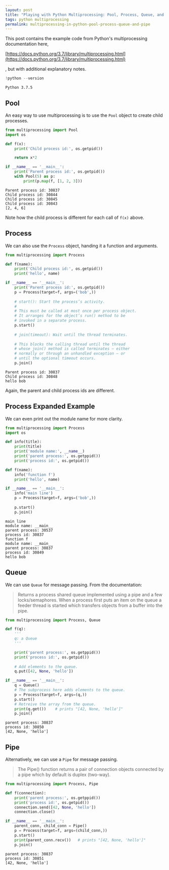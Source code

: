 ```yaml
---
layout: post
title: "Playing with Python Multiprocessing: Pool, Process, Queue, and Pipe"
tags: python multiprocessing
permalink: multiprocessing-in-python-pool-process-queue-and-pipe
---
```


This post contains the example code from Python's multiprocessing documentation here,

[https://docs.python.org/3.7/library/multiprocessing.html](https://docs.python.org/3.7/library/multiprocessing.html)

, but with additional explanatory notes.


```python
!python --version
```

    Python 3.7.5


## Pool

An easy way to use multiprocessing is to use the `Pool` object to create child processes.


```python
from multiprocessing import Pool
import os

def f(x):
    print('Child process id:', os.getpid())

    return x*2

if __name__ == '__main__':
    print('Parent process id:', os.getpid())
    with Pool(5) as p:
        print(p.map(f, [1, 2, 3]))
```

    Parent process id: 30837
    Child process id: 30844
    Child process id: 30845
    Child process id: 30843
    [2, 4, 6]


Note how the child process is different for each call of `f(x)` above.

## Process

We can also use the `Process` object, handing it a function and arguments.


```python
from multiprocessing import Process

def f(name):
    print('Child process id:', os.getpid())
    print('hello', name)

if __name__ == '__main__':
    print('Parent process id:', os.getpid())
    p = Process(target=f, args=('bob',))
    
    # start(): Start the process’s activity.
    #
    # This must be called at most once per process object. 
    # It arranges for the object’s run() method to be 
    # invoked in a separate process.
    p.start()
    
    # join(timeout): Wait until the thread terminates. 
    
    # This blocks the calling thread until the thread 
    # whose join() method is called terminates – either 
    # normally or through an unhandled exception – or 
    # until the optional timeout occurs.
    p.join()
```

    Parent process id: 30837
    Child process id: 30848
    hello bob


Again, the parent and child process ids are different.

## Process Expanded Example

We can even print out the module name for more clarity.


```python
from multiprocessing import Process
import os

def info(title):
    print(title)
    print('module name:', __name__)
    print('parent process:', os.getppid())
    print('process id:', os.getpid())

def f(name):
    info('function f')
    print('hello', name)

if __name__ == '__main__':
    info('main line')
    p = Process(target=f, args=('bob',))
    
    p.start()
    p.join()
```

    main line
    module name: __main__
    parent process: 30537
    process id: 30837
    function f
    module name: __main__
    parent process: 30837
    process id: 30849
    hello bob


## Queue

We can use `Queue` for message passing. From the documentation:

> Returns a process shared queue implemented using a pipe and a few locks/semaphores. When a process first puts an item on the queue a feeder thread is started which transfers objects from a buffer into the pipe.


```python
from multiprocessing import Process, Queue

def f(q):
    '''
    q: a Queue
    '''

    print('parent process:', os.getppid())
    print('process id:', os.getpid())
    
    # Add elements to the queue.
    q.put([42, None, 'hello'])

if __name__ == '__main__':
    q = Queue()
    # The subprocess here adds elements to the queue.
    p = Process(target=f, args=(q,))
    p.start()
    # Retreive the array from the queue.
    print(q.get())    # prints "[42, None, 'hello']"
    p.join()
```

    parent process: 30837
    process id: 30850
    [42, None, 'hello']


## Pipe

Alternatively, we can use a `Pipe` for message passing.

> The Pipe() function returns a pair of connection objects connected by a pipe which by default is duplex (two-way).


```python
from multiprocessing import Process, Pipe

def f(connection):
    print('parent process:', os.getppid())
    print('process id:', os.getpid())
    connection.send([42, None, 'hello'])
    connection.close()

if __name__ == '__main__':
    parent_conn, child_conn = Pipe()
    p = Process(target=f, args=(child_conn,))
    p.start()
    print(parent_conn.recv())   # prints "[42, None, 'hello']"
    p.join()
```

    parent process: 30837
    process id: 30851
    [42, None, 'hello']

